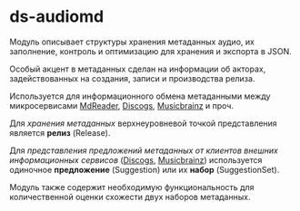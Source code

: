 # ds-audiomd

Модуль описывает структуры хранения метаданных аудио, их заполнение, контроль и
оптимизацию для хранения и экспорта в JSON.

Особый акцент в метаданных сделан на информации об акторах, задействованных на создания, записи и производства релиза.

Используется для информационного обмена метаданными между микросервисами
[MdReader](https://github.com/ytsiuryn/ds-mdreader), [Discogs](https://github.com/ytsiuryn/ds-discogs), [Musicbrainz](https://github.com/ytsiuryn/ds-musicbrainz) и проч.

Для *хранения метаданных* верхнеуровневой точкой представления является **релиз** (Release).

Для *представления предложений метаданных от клиентов внешних информационных сервисов*
([Discogs](https://www.discogs.com/developers), [Musicbrainz](https://musicbrainz.org/doc/MusicBrainz_API)) используется одиночное **предложение** (Suggestion) или их **набор** (SuggestionSet).

Модуль также содержит необходимую функциональность для количественной оценки схожести двух наборов метаданных.